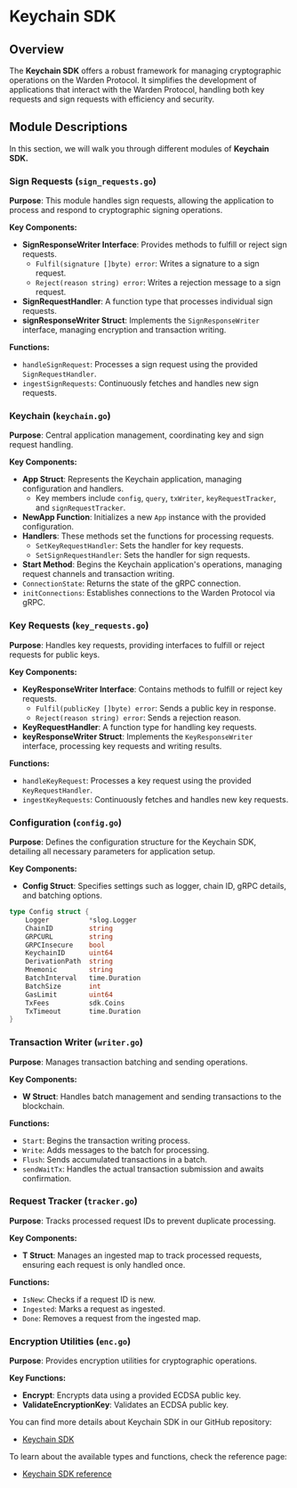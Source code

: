 ﻿---
sidebar_position: 1
---

# Keychain SDK

## Overview

The **Keychain SDK** offers a robust framework for managing cryptographic operations on the Warden Protocol. It simplifies the development of applications that interact with the Warden Protocol, handling both key requests and sign requests with efficiency and security.

## Module Descriptions

In this section, we will walk you through different modules of **Keychain SDK.**

### Sign Requests (`sign_requests.go`)

**Purpose**: This module handles sign requests, allowing the application to process and respond to cryptographic signing operations.

**Key Components:**

- **SignResponseWriter Interface**: Provides methods to fulfill or reject sign requests.
  - `Fulfil(signature []byte) error`: Writes a signature to a sign request.
  - `Reject(reason string) error`: Writes a rejection message to a sign request.
- **SignRequestHandler**: A function type that processes individual sign requests.
- **signResponseWriter Struct**: Implements the `SignResponseWriter` interface, managing encryption and transaction writing.

**Functions:**

- `handleSignRequest`: Processes a sign request using the provided `SignRequestHandler`.
- `ingestSignRequests`: Continuously fetches and handles new sign requests.

### Keychain (`keychain.go`)

**Purpose**: Central application management, coordinating key and sign request handling.

**Key Components:**

- **App Struct**: Represents the Keychain application, managing configuration and handlers.
  - Key members include `config`, `query`, `txWriter`, `keyRequestTracker`, and `signRequestTracker`.
- **NewApp Function**: Initializes a new `App` instance with the provided configuration.
- **Handlers**: These methods set the functions for processing requests.
  - `SetKeyRequestHandler`: Sets the handler for key requests.
  - `SetSignRequestHandler`: Sets the handler for sign requests.
- **Start Method**: Begins the Keychain application's operations, managing request channels and transaction writing.
- `ConnectionState`: Returns the state of the gRPC connection.
- `initConnections`: Establishes connections to the Warden Protocol via gRPC.

### Key Requests (`key_requests.go`)

**Purpose**: Handles key requests, providing interfaces to fulfill or reject requests for public keys.

**Key Components:**

- **KeyResponseWriter Interface**: Contains methods to fulfill or reject key requests.
  - `Fulfil(publicKey []byte) error`: Sends a public key in response.
  - `Reject(reason string) error`: Sends a rejection reason.
- **KeyRequestHandler**: A function type for handling key requests.
- **keyResponseWriter Struct**: Implements the `KeyResponseWriter` interface, processing key requests and writing results.

**Functions:**

- `handleKeyRequest`: Processes a key request using the provided `KeyRequestHandler`.
- `ingestKeyRequests`: Continuously fetches and handles new key requests.

### Configuration (`config.go`)

**Purpose**: Defines the configuration structure for the Keychain SDK, detailing all necessary parameters for application setup.

**Key Components:**

- **Config Struct**: Specifies settings such as logger, chain ID, gRPC details, and batching options.

```go
type Config struct {
    Logger          *slog.Logger
    ChainID         string
    GRPCURL         string
    GRPCInsecure    bool
    KeychainID      uint64
    DerivationPath  string
    Mnemonic        string
    BatchInterval   time.Duration
    BatchSize       int
    GasLimit        uint64
    TxFees          sdk.Coins
    TxTimeout       time.Duration
}
```

### Transaction Writer (`writer.go`)

**Purpose**: Manages transaction batching and sending operations.

**Key Components:**

- **W Struct**: Handles batch management and sending transactions to the blockchain.

**Functions:**

- `Start`: Begins the transaction writing process.
- `Write`: Adds messages to the batch for processing.
- `Flush`: Sends accumulated transactions in a batch.
- `sendWaitTx`: Handles the actual transaction submission and awaits confirmation.

### Request Tracker (`tracker.go`)

**Purpose**: Tracks processed request IDs to prevent duplicate processing.

**Key Components:**

- **T Struct**: Manages an ingested map to track processed requests, ensuring each request is only handled once.

**Functions:**

- `IsNew`: Checks if a request ID is new.
- `Ingested`: Marks a request as ingested.
- `Done`: Removes a request from the ingested map.

### Encryption Utilities (`enc.go`)

**Purpose**: Provides encryption utilities for cryptographic operations.

**Key Functions:**

- **Encrypt**: Encrypts data using a provided ECDSA public key.
- **ValidateEncryptionKey**: Validates an ECDSA public key.

You can find more details about Keychain SDK in our GitHub repository:

- [Keychain SDK](https://github.com/warden-protocol/wardenprotocol/tree/main/keychain-sdk)

To learn about the available types and functions, check the reference page:

- [Keychain SDK reference](https://pkg.go.dev/github.com/warden-protocol/wardenprotocol/keychain-sdk)
